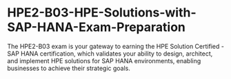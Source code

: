 # HPE2-B03-HPE-Solutions-with-SAP-HANA-Exam-Preparation
The HPE2-B03 exam is your gateway to earning the HPE Solution Certified - SAP HANA certification, which validates your ability to design, architect, and implement HPE solutions for SAP HANA environments, enabling businesses to achieve their strategic goals. 
